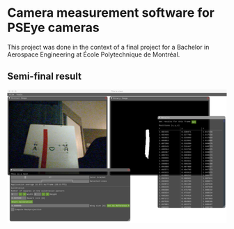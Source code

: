 # Camera measurement software for PSEye cameras
This project was done in the context of a final project for a Bachelor in Aerospace Engineering at École Polytechnique de Montréal.

## Semi-final result

![Most of the features](https://raw.githubusercontent.com/cedriclmenard/PI4_Position_Cam/master/res/yezzir_miller.tiff)

